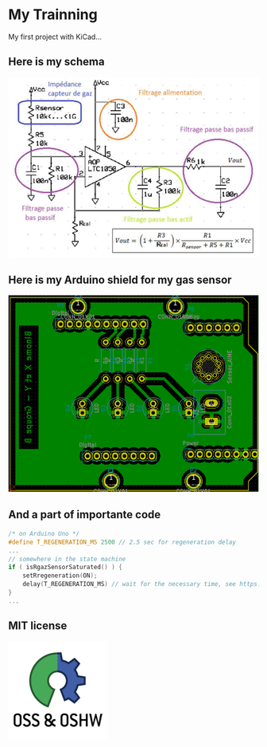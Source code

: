 # My Trainning

My first project with KiCad...

## Here is my schema

![my_first_shield_sensor_board.png](docs\images\kicad_schematic.png)

## Here is my Arduino shield for my gas sensor

![my_first_shield_sensor_board.png](docs\images\my_first_shield_sensor_board.png)

## And a part of importante code

```c
/* on Arduino Uno */
#define T_REGENERATION_MS 2500 // 2.5 sec for regeneration delay
...
// somewhere in the state machine
if ( isRgazSensorSaturated() ) {
    setRregeneration(ON);
    delay(T_REGENERATION_MS) // wait for the necessary time, see https://www.arduino.cc/reference/en/#functions
}
...

```

## MIT license

![CC BY-SA 3.0 ](OSS-OSHW-logo.jpg)
